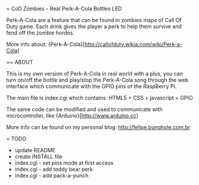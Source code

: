 = CoD Zombies - Real Perk-A-Cola Bottles LED

Perk-A-Cola are a feature that can be found in zombies maps of Call Of Duty game.
Each drink gives the player a perk to help them survive and fend off the zombie hordes.

More info about: {Perk-A-Cola}[http://callofduty.wikia.com/wiki/Perk-a-Cola]

== ABOUT

This is my own version of Perk-A-Cola in real world with a plus,
you can turn on/off the bottle and play/stop the Perk-A-Cola song through
the web interface which communicate with the GPIO pins of the RaspBerry Pi.

The main file is index.cgi which contains: HTML5 + CSS + javascript + GPIO

The same code can be modified and used to communicate with microcontroller, like {Arduino}[http://www.arduino.cc]

More info can be found on my personal blog: http://felipe.bunghole.com.br

= TODO

* update README
* create INSTALL file
* index.cgi - set pins mode at first access
* index.cgi - add teddy bear perk
* index.cgi - add pack-a-punch
